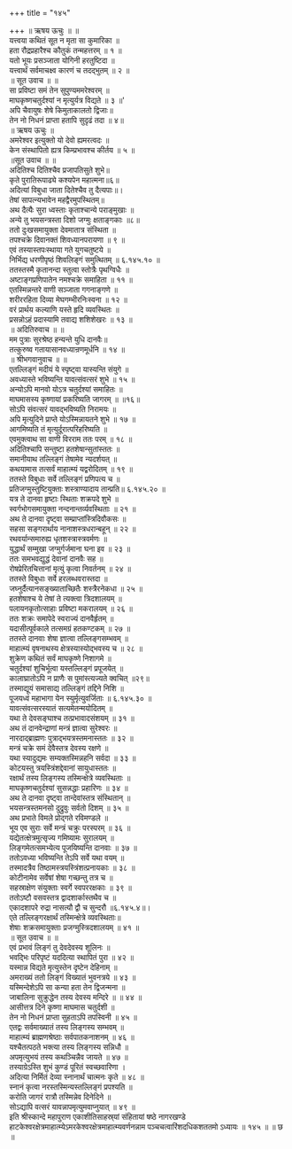 +++
title = "१४५"

+++
॥ ऋषय ऊचुः ॥ ॥  
यत्त्वया कथितं सूत न मृता सा कुमारिका ॥  
हता रौद्रप्रहारैश्च कौतुकं तन्महत्तरम् ॥ १ ॥  
यतो भूयः प्रसञ्जाता योगिनी हरतुष्टिदा ॥  
यत्त्वार्थं सर्वमाचक्ष्व कारणं च तदद्भुतम् ॥ २ ॥  
॥ सूत उवाच ॥ ॥  
सा प्रविष्टा समं तेन सुपुण्यममरेश्वरम् ॥  
माघकृष्णचतुर्दश्यां न मृत्युर्यत्र विद्यते ॥ ३ ॥'  
अपि चैवायुषः शेषे किमुताकालतो द्विजाः॥  
तेन नो निधनं प्राप्ता हतापि सुदृढं तदा ॥ ४॥  
॥ ऋषय ऊचुः ॥  
अमरेश्वर इत्युक्तो यो देवो ह्यमरत्वदः ॥  
केन संस्थापितो ह्यत्र किम्प्रभावश्च कीर्तय ॥ ५ ॥  
॥सूत उवाच ॥ ॥  
अदितिश्च दितिश्चैव प्रजापतिसुते शुभे॥  
कृते पुरातिरूपाढ्ये कश्यपेन महात्मना॥६॥  
अदित्यां विबुधा जाता दितेश्चैव तु दैत्यपाः॥।  
तेषां सापत्न्यभावेन महद्वैरमुपस्थितम्॥  
अथ दैत्यैः सुरा ध्वस्ताः कृताश्चान्ये पराङ्मुखाः ॥  
अन्ये तु भयसन्त्रस्ता दिशो जग्मुः क्षताङ्गकाः ॥८॥  
ततो दुःखसमायुक्ता देवमातात्र संस्थिता ॥  
तपश्चक्रे दिवानक्तं शिवध्यानपरायणा ॥ ९ ॥  
एवं तस्यास्तपःस्थाया गते युगचतुष्टये ॥  
निर्भिद्य धरणीपृष्ठं शिवलिङ्गं समुत्थितम् ॥ ६.१४५.१० ॥  
ततस्तस्मै कृतानन्दा स्तुत्वा स्तोत्रैः पृथग्विधैः ॥  
अष्टाङ्गप्रणिपातेन नमश्चक्रे समाहिता ॥ ११ ॥  
एतस्मिन्नन्तरे वाणी सञ्जाता गगनाङ्गणे ॥  
शरीररहिता दिव्या मेघगम्भीरनिःस्वना ॥ १२ ॥  
वरं प्रार्थय कल्याणि यस्ते हृदि व्यवस्थितः ॥  
प्रसन्नोऽहं प्रदास्यामि तवाद्य शशिशेखरः ॥ १३ ॥  
॥ अदितिरुवाच ॥ ॥  
मम पुत्राः सुरश्रेष्ठ हन्यन्ते युधि दानवैः॥  
तत्कुरुष्व गतायासानवध्यान्रणमूर्धनि ॥ १४ ॥  
॥ श्रीभगवानुवाच ॥ ॥  
एतल्लिङ्गं मदीयं ये स्पृष्ट्वा यास्यन्ति संयुगे ॥  
अवध्यास्ते भविष्यन्ति यावत्संवत्सरं शुभे ॥ १५ ॥  
अन्योऽपि मानवो योऽत्र चतुर्दश्यां समाहितः ॥  
माघमासस्य कृष्णायां प्रकरिष्यति जागरम् ॥ ॥१६॥  
सोऽपि संवत्सरं यावद्भविष्यति निरामयः ॥  
अपि मृत्युदिने प्राप्ते योऽस्मिन्नायतने शुभे ॥ १७ ॥  
आगमिष्यति तं मृत्युर्दूरात्परिहरिष्यति ॥  
एवमुक्त्वाथ सा वाणी विरराम ततः परम् ॥ १८ ॥  
अदितिश्चापि सन्तुष्टा हतशेषान्सुतांस्ततः ॥  
समानीयाथ तल्लिङ्गं तेषामेव न्यदर्शयत् ॥  
कथयामास तत्सर्वं माहात्म्यं यद्वरोदितम् ॥ १९ ॥  
ततस्ते विबुधाः सर्वे तल्लिङ्गं प्रणिपत्य च ॥  
प्रतिजग्मुस्तुष्टियुक्ताः शस्त्राण्यादाय तान्प्रति॥ ६.१४५.२० ॥  
यत्र ते दानवा हृष्टाः स्थिताः शक्रपदे शुभे ॥  
स्वर्गभोगसमायुक्ता नन्दनान्तर्व्यवस्थिताः ॥ २१ ॥  
अथ ते दानवा दृष्ट्वा सम्प्राप्तांस्त्रिदिवौकसः ॥  
सहसा सङ्गरार्थाय नानाशस्त्रधरान्बहून् ॥ २२ ॥  
रथवर्यान्समारुह्य धृतशस्त्रास्त्रवर्मणः ॥  
युद्धार्थं सम्मुखा जग्मुर्गर्जमाना घना इव ॥ २३ ॥  
ततः समभवद्युद्धं देवानां दानवैः सह ॥  
रोषप्रेरितचित्तानां मृत्युं कृत्वा निवर्तनम् ॥ २४ ॥  
ततस्ते विबुधाः सर्वे हरलब्धवरास्तदा ॥  
जघ्नुर्दैत्यानसङ्ख्याताच्छितैः शस्त्रैरनेकधा ॥ २५ ॥  
हतशेषाश्च ये तेषां ते त्यक्त्वा त्रिदशालयम् ॥  
पलायनकृतोत्साहाः प्रविष्टा मकरालयम् ॥ २६ ॥  
ततः शक्रः समापेदे स्वराज्यं दानवैर्हृतम् ॥  
यदासीत्पूर्वकाले तत्समग्रं हतकण्टकम् ॥ २७ ॥  
ततस्ते दानवाः शेषा ज्ञात्वा तल्लिङ्गसम्भवम् ॥  
माहात्म्यं वृषनाथस्य क्षेत्रस्यास्योद्भवस्य च ॥ २८ ॥  
शुक्रेण कथितं सर्वं माघकृष्णे निशागमे ॥  
चतुर्दश्यां शुचिर्भूत्वा यस्तल्लिङ्गं प्रपूजयेत् ॥  
कालाघ्रातोऽपि न प्राणैः स पुमांस्त्यज्यते क्वचित् ॥२९॥  
तस्माद्यूयं समासाद्य तल्लिङ्गं तद्दिने निशि ॥  
पूजयध्वं महाभागा येन स्युर्मृत्युवर्जिताः ॥ ६.१४५.३० ॥  
यावत्संवत्सरस्यातं सत्यमेतन्मयोदितम् ॥  
यथा ते देवसङ्घाश्च तत्प्रभावादसंशयम् ॥ ३१ ॥  
अथ तं दानवेन्द्राणां मन्त्रं ज्ञात्वा सुरेश्वरः ॥  
नारदाद्ब्राह्मणः पुत्राद्भयत्रस्तमनास्ततः ॥ ३२ ॥  
मन्त्रं चक्रे समं देवैस्तत्र देवस्य रक्षणे ॥  
यथा स्यादुद्यमः सम्यक्तस्मिन्नहनि सर्वदा ॥ ३३ ॥  
कोटयस्तु त्रयस्त्रिंशद्देवानां सायुधास्ततः ॥  
रक्षार्थं तस्य लिङ्गस्य तस्मिन्क्षेत्रे व्यवस्थिताः ॥  
माघकृष्णचतुर्दश्यां सुसन्नद्धाः प्रहारिणः ॥ ३४ ॥  
अथ ते दानवा दृष्ट्वा तान्देवांस्तत्र संस्थितान् ॥  
भयसन्त्रस्तमनसो दुद्रुवुः सर्वतो दिशम् ॥ ३५ ॥  
अथ प्रभाते विमले प्रोद्गते रविमण्डले ॥  
भूय एव सुराः सर्वे मन्त्रं चक्रुः परस्परम् ॥ ३६ ॥  
यद्येतत्क्षेत्रमुत्सृज्य गमिष्यामः सुरालयम् ॥  
लिङ्गमेतत्समभ्येत्य पूजयिष्यन्ति दानवाः ॥ ३७ ॥  
ततोऽवध्या भविष्यन्ति तेऽपि सर्वे यथा वयम् ॥  
तस्मादत्रैव तिष्ठामस्त्रयस्त्रिंशत्प्रनायकाः ॥ ३८ ॥  
कोटीनामेव सर्वेषां शेषा गच्छन्तु तत्र च ॥  
सहस्राक्षेण संयुक्ताः स्वर्गे स्वपररक्षकाः ॥ ३९ ॥  
ततोऽष्टौ वसवस्तत्र द्वादशार्कास्तथैव च ॥  
एकादशापरे रुद्रा नासत्यौ द्वौ च सुन्दरौ ॥६.१४५.४॥।  
एते तल्लिङ्गरक्षार्थं तस्मिन्क्षेत्रे व्यवस्थिताः॥  
शेषाः शक्रसमायुक्ताः प्रजग्मुस्त्रिदशालयम् ॥ ४१ ॥  
॥ सूत उवाच ॥ ॥  
एवं प्रभावं लिङ्गं तु देवदेवस्य शूलिनः ॥  
भवद्भिः परिपृष्टं यददित्या स्थापितं पुरा ॥ ४२ ॥  
यस्मान्न विद्यते मृत्युस्तेन दृष्टेन देहिनाम् ॥  
अमराख्यं ततो लिङ्गं विख्यातं भुवनत्रये ॥ ४३ ॥  
यस्मिन्देशेऽपि सा कन्या हता तेन द्विजन्मना ॥  
जाबालिना सुक्रुद्धेन तस्य देवस्य मन्दिरे ॥ ॥ ४४ ॥  
आसीत्तत्र दिने कृष्णा माघमास चतुर्दशी ॥  
तेन नो निधनं प्राप्ता सुहताऽपि तपस्विनी ॥ ४५ ॥  
एतद्वः सर्वमाख्यातं तस्य लिङ्गस्य सम्भवम् ॥  
माहात्म्यं ब्राह्मणश्रेष्ठाः सर्वपातकनाशनम् ॥ ४६ ॥  
यश्चैतत्पठते भक्त्या तस्य लिङ्गस्य सन्निधौ ॥  
अपमृत्युभयं तस्य कथञ्चिन्नैव जायते ॥ ४७ ॥  
तस्याग्रेऽस्ति शुभं कुण्डं पूरितं स्वच्छवारिणा ।  
अदित्या निर्मितं देव्या स्नानार्थं चात्मनः कृते ॥ ४८ ॥  
स्नानं कृत्वा नरस्तस्मिन्यस्तल्लिङ्गं प्रपश्यति ॥  
करोति जागरं रात्रौ तस्मिन्नेव दिनेदिने ॥  
सोऽद्यापि वत्सरं यावन्नापमृत्युमवाप्नुयात् ॥ ४९ ॥  
इति श्रीस्कान्दे महापुराण एकाशीतिसाहस्र्यां संहितायां षष्ठे नागरखण्डे हाटकेश्वरक्षेत्रमाहात्म्येऽमरकेश्वरक्षेत्रमाहात्म्यवर्णनन्नाम पञ्चचत्वारिंशदधिकशततमो ऽध्यायः ॥ १४५ ॥ ॥ छ ॥